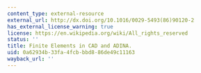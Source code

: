 ```yaml
---
content_type: external-resource
external_url: http://dx.doi.org/10.1016/0029-5493(86)90120-2
has_external_license_warning: true
license: https://en.wikipedia.org/wiki/All_rights_reserved
status: ''
title: Finite Elements in CAD and ADINA.
uid: 0a62934b-33fa-4fcb-bbd8-86de49c11163
wayback_url: ''
---
```


